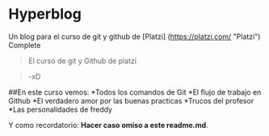 # Hyperblog
Un blog para el curso de git y github de [Platzi] (https://platzi.com/ "Platzi")
Complete
>El curso de git y Github de platzi

>-xD

##En este curso vemos:
*Todos los comandos de Git
*El flujo de trabajo en Github
*El verdadero amor por las buenas practicas
*Trucos del profesor
*Las personalidades de freddy

Y como recordatorio: **Hacer caso omiso a este readme.md**.